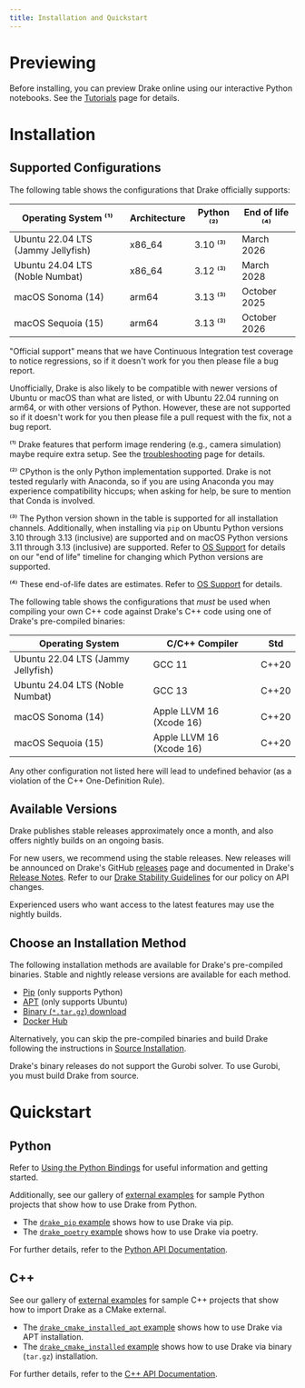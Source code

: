 ```yaml
---
title: Installation and Quickstart
---
```


# Previewing

Before installing, you can preview Drake online using our interactive Python
notebooks. See the [Tutorials](/index.html#tutorials) page for details.

# Installation

## Supported Configurations

<!-- The macOS python version below should match what's listed in both the root
CMakeLists.txt and tools/workspace/python/repository.bzl. When any Python
version changes, also be sure to grep the full body of documentation to find
any other citations to it (e.g., in PYTHONPATH). -->

The following table shows the configurations that Drake
officially supports:

| Operating System ⁽¹⁾               | Architecture | Python ⁽²⁾ | End of life ⁽⁴⁾ |
|------------------------------------|--------------|------------|-----------------|
| Ubuntu 22.04 LTS (Jammy Jellyfish) | x86_64       | 3.10 ⁽³⁾   | March 2026      |
| Ubuntu 24.04 LTS (Noble Numbat)    | x86_64       | 3.12 ⁽³⁾   | March 2028      |
| macOS Sonoma (14)                  | arm64        | 3.13 ⁽³⁾   | October 2025    |
| macOS Sequoia (15)                 | arm64        | 3.13 ⁽³⁾   | October 2026    |

"Official support" means that we have Continuous Integration test coverage to
notice regressions, so if it doesn't work for you then please file a bug report.

Unofficially, Drake is also likely to be compatible with newer versions of
Ubuntu or macOS than what are listed, or with Ubuntu 22.04 running on arm64, or
with other versions of Python. However, these are not supported so if it doesn't
work for you then please file a pull request with the fix, not a bug report.

⁽¹⁾ Drake features that perform image rendering (e.g., camera simulation)
maybe require extra setup. See the
[troubleshooting](/troubleshooting.html#gl-init) page for details.

⁽²⁾ CPython is the only Python implementation supported.
Drake is not tested regularly with Anaconda, so if you are using Anaconda you
may experience compatibility hiccups; when asking for help, be sure to mention
that Conda is involved.

⁽³⁾ The Python version shown in the table is supported for all installation
channels. Additionally, when installing via ``pip``
on Ubuntu Python versions 3.10 through 3.13 (inclusive) are supported and
on macOS Python versions 3.11 through 3.13 (inclusive) are supported.
Refer to [OS Support](/stable.html#os-support) for details on our "end of life"
timeline for changing which Python versions are supported.

⁽⁴⁾ These end-of-life dates are estimates.
Refer to [OS Support](/stable.html#os-support) for details.

The following table shows the configurations that *must* be used when
compiling your own C++ code against Drake's C++ code using one of
Drake's pre-compiled binaries:

| Operating System                   | C/C++ Compiler           | Std   |
|------------------------------------|--------------------------|-------|
| Ubuntu 22.04 LTS (Jammy Jellyfish) | GCC 11                   | C++20 |
| Ubuntu 24.04 LTS (Noble Numbat)    | GCC 13                   | C++20 |
| macOS Sonoma (14)                  | Apple LLVM 16 (Xcode 16) | C++20 |
| macOS Sequoia (15)                 | Apple LLVM 16 (Xcode 16) | C++20 |

Any other configuration not listed here will lead to undefined behavior
(as a violation of the C++ One-Definition Rule).

## Available Versions

Drake publishes stable releases approximately once a month, and also
offers nightly builds on an ongoing basis.

For new users, we recommend using the stable releases.  New releases
will be announced on Drake's GitHub
[releases](https://github.com/RobotLocomotion/drake/releases) page and
documented in Drake's [Release Notes](/release_notes/release_notes.html).
Refer to our [Drake Stability Guidelines](/stable.html) for our policy
on API changes.

Experienced users who want access to the latest features may use the
nightly builds.

## Choose an Installation Method

The following installation methods are available for Drake's
pre-compiled binaries.
Stable and nightly release versions are available for each method.

* [Pip](/pip.html) (only supports Python)
* [APT](/apt.html) (only supports Ubuntu)
* [Binary (`*.tar.gz`) download](/from_binary.html)
* [Docker Hub](/docker.html)

Alternatively, you can skip the pre-compiled binaries and build Drake
following the instructions in [Source Installation](/from_source.html).

<div class="note" markdown="1">
Drake's binary releases do not support the Gurobi solver.
To use Gurobi, you must build Drake from source.
</div>

# Quickstart

## Python

Refer to [Using the Python Bindings](/python_bindings.html#using-the-python-bindings)
for useful information and getting started.

Additionally, see our gallery of
[external examples](https://github.com/RobotLocomotion/drake-external-examples)
for sample Python projects that show how to use Drake from Python.

* The [`drake_pip` example](https://github.com/RobotLocomotion/drake-external-examples/tree/main/drake_pip)
shows how to use Drake via pip.
* The [`drake_poetry` example](https://github.com/RobotLocomotion/drake-external-examples/tree/main/drake_poetry)
shows how to use Drake via poetry.

For further details, refer to the
[Python API Documentation](/pydrake/index.html).

## C++

See our gallery of
[external examples](https://github.com/RobotLocomotion/drake-external-examples)
for sample C++ projects that show how to import Drake as a CMake external.

* The [`drake_cmake_installed_apt` example](https://github.com/RobotLocomotion/drake-external-examples/tree/main/drake_cmake_installed_apt)
shows how to use Drake via APT installation.
* The [`drake_cmake_installed` example](https://github.com/RobotLocomotion/drake-external-examples/tree/main/drake_cmake_installed)
shows how to use Drake via binary (`tar.gz`) installation.

For further details, refer to the
[C++ API Documentation](/doxygen_cxx/index.html).
